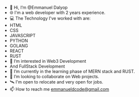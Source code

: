 - 👋 Hi, I’m @Emmanuel Dalyop
- 🌐 I'm a web developer with 2 years experience.
- 💻 The Technology I've worked with are:
- HTML
- CSS
- JAVASCRIPT
- PYTHON
- GOLANG
- REACT
- RUST
- 👀 I’m interested in Web3 Development
- And FullStack Development  
- 🌱 I’m currently in the learning phase of MERN stack and RUST.
- 💞️ I’m looking to collaborate on Web projects.
- 🛰 I'm open to relocate and very open for jobs.
- 📫 How to reach me emmanueldcode@gmail.com

<!---
EcodeJR/EcodeJR is a ✨ special ✨ repository because its `README.md` (this file) appears on your GitHub profile.
You can click the Preview link to take a look at your changes.
--->
